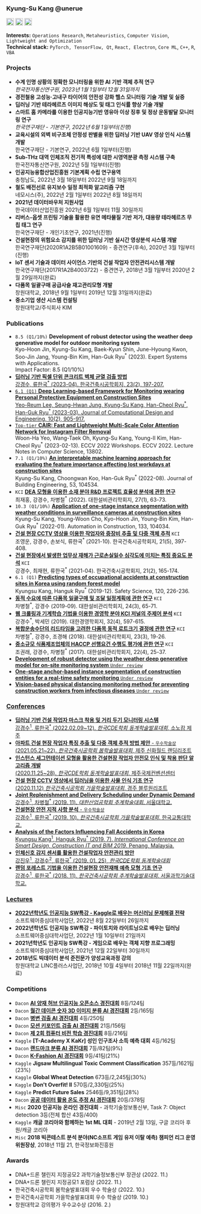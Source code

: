 ### Kyung-Su Kang @unerue

<a href="https://scholar.google.com/citations?user=7mqLr_YAAAAJ&hl=ko"><img src="https://img.shields.io/badge/Google%20Scholar-4285F4.svg?style=for-the-badge&logo=Google-Scholar&logoColor=white" height="20" /></a>
<a href="https://orcid.org/0000-0002-6955-578X"><img src="https://img.shields.io/badge/ORCID-A6CE39.svg?style=for-the-badge&logo=ORCID&logoColor=white" height="20"/></a>
<a href="https://unerue.github.io"><img src="https://img.shields.io/badge/GitHub%20Pages-222222.svg?style=for-the-badge&logo=GitHub-Pages&logoColor=white" height="20"/></a>

**Interests:** `Operations Research`, `Metaheuristics`, `Computer Vision`, `Lightweight and Optimization` <br>
**Technical stack:** `PyTorch, TensorFlow, Qt`, `React, Electron`, `Core ML`, `C++`, `R`, `VBA`

### Projects
* **수계 인명 상황의 정확한 모니터링을 위한 AI 기반 객체 추적 연구**<br><i>한국전자통신연구원, 2023년 1월 1일부터 12월 31일까지</i>
* **경전철용 고성능·고내구 타이어의 안전성 강화 헬스 모니터링 기술 개발 및 실증**
* **딥러닝 기반 테라헤르츠 이미지 해상도 및 태그 인식률 향상 기술 개발**
* **스마트 홈 카메라를 이용한 인공지능기반 영유아 이상 징후 및 정상 운동발달 모니터링 연구**<br><i>한국연구재단 - 기본연구, 2022년 6월 1일부터(진행)</i>
* **교육시설의 외벽 비구조체 안정성 판별을 위한 딥러닝 기반 UAV 영상 인식 시스템 개발**<br>한국연구재단 - 기본연구, 2022년 6월 1일부터(진행)
* **Sub-THz 대역 인체조직 전기적 특성에 대한 시영역분광 측정 시스템 구축**<br>한국전자통신연구원, 2022년 5월 1일부터(진행)
* **인공지능융합산업진흥원 기본계획 수립 연구용역**<br>충청남도, 2022년 3월 18일부터 2022년 9월 18일까지
* **철도 배전선로 유지보수 일정 최적화 알고리즘 구현**<br>네모시스(주), 2022년 2월 1일부터 2022년 8월 18일까지
* **2021년 데이터바우처 지원사업**<br>한국데이터산업진흥원 2021년 6월 1일부터 11월 30일까지
* **리버스-옵셋 프린팅 기술을 활용한 유연 메타물질 기반 저가, 대용량 테라헤르츠 무칩 태그 연구**<br>한국연구재단 - 개인기초연구, 2021년(진행)
* **건설현장의 위험요소 감지를 위한 딥러닝 기반 실시간 영상분석 시스템 개발**<br>한국연구재단(2020R1A2B5B01001609) - 중견연구(후속), 2020년 3월 1일부터(진행)
* **IoT 센서 기술과 데이터 사이언스 기반의 건설 작업자 안전관리시스템 개발**<br>한국연구재단(2017R1A2B4003722) - 중견연구, 2018년 3월 1일부터 2020년 2월 29일까지(완료)
* **다품목 일괄구매 공급사슬 재고관리모형 개발**<br>창원대학교, 2018년 9월 1일부터 2019년 12월 31일까지(완료)
* **중소기업 생산 시스템 컨설팅**<br>창원대학교/주식회사 KIM

### Publications
* `8.5 (Q1/10%)` **Development of robust detector using the weather deep generative model for outdoor monitoring system**<br> Kyo-Hoon Jin, Kyung-Su Kang, Baek-Kyun Shin, June-Hyoung Kwon, Soo-Jin Jang, Young-Bin Kim, Han-Guk Ryu<sup>*</sup> (2023). Expert Systems with Applications.<br>Impact Factor: 8.5 (Q1/10%)
* **<a href="https://doi.org/10.5345/JKIBC.2023.23.2.197">딥러닝 기반 픽셀 단위 콘크리트 벽체 균열 검출 방법**<br> 강경수, 류한국<sup>*</sup> (2023-04). 한국건축시공학회지, 23(2), 197-207.
* `6.1 (Q1)` **<a href="https://doi.org/10.1093/jcde/qwad019">Deep Learning-based Framework for Monitoring wearing Personal Protective Equipment on Construction Sites**<br>Yeo-Reum Lee, Seung-Hwan Jung, Kyung-Su Kang, Han-Cheol Ryu<sup>\*</sup>, Han-Guk Ryu<sup>*</sup> (2023-03). Journal of Computational Design and Engineering, 10(2), 905-917.
* `Top-tier` **<a href="https://doi.org/10.1007/978-3-031-25063-7_45">CAIR: Fast and Lightweight Multi-Scale Color Attention Network for Instagram Filter Removal</a>**  <br>Woon-Ha Yeo, Wang-Taek Oh, Kyung-Su Kang, Young-Il Kim, Han-Cheol Ryu<sup>*</sup> (2023-02-13). ECCV 2022 Workshops. ECCV 2022. Lecture Notes in Computer Science, 13802.
* `7.1 (Q1/10%)` **<a href="https://doi.org/10.1016/j.jobe.2022.104534">An interpretable machine learning approach for evaluating the feature importance affecting lost workdays at construction sites</a>**<br>Kyung-Su Kang, Choongwan Koo, Han-Guk Ryu<sup>*</sup> (2022-08). Journal of Building Engineering, 53, 104534.
* `KCI` **<a href="https://www.kci.go.kr/kciportal/ci/sereArticleSearch/ciSereArtiView.kci?sereArticleSearchBean.artiId=ART002829183">DEA 모형을 이용한 소재 분야 R&D 프로젝트 효율성 분석에 관한 연구</a>** <br>최재홍, 강경수, 차병철<sup>*</sup> (2022). 대한설비관리학회지, 27(1), 63-73.
* `10.3 (Q1/10%)` **<a href="https://doi.org/10.1016/j.autcon.2021.104034">Application of one-stage instance segmentation with weather conditions in surveillance cameras at construction sites</a>** <br>Kyung-Su Kang, Young-Woon Cho, Kyo-Hoon Jin, Young-Bin Kim, Han-Guk Ryu<sup>*</sup> (2022-01). Automation in Construction, 133, 104034.
* **<a href="https://doi.org/10.5345/JKIBC.2021.21.5.397">건설 현장 CCTV 영상을 이용한 작업자와 중장비 추출 및 다중 객체 추적</a>** `KCI`<br>조영운, 강경수, 손보식, 류한국<sup>*</sup> (2021-10). 한국건축시공학회지, 21(5), 397-408.
* **<a href="https://doi.org/10.5345/JKIBC.2021.21.2.165">건설 현장에서 발생한 업무상 재해가 근로손실일수 심각도에 미치는 특징 중요도 분석</a>** `KCI`<br>강경수, 최재현, 류한국<sup>*</sup> (2021-04). 한국건축시공학회지, 21(2), 165-174.
* `6.1 (Q1)` **<a href="https://doi.org/10.1016/j.ssci.2019.06.034">Predicting types of occupational accidents at construction sites in Korea using random forest model</a>**<br>Kyungsu Kang, Hanguk Ryu<sup>*</sup> (2019-12). Safety Science, 120, 226-236.
* **<a href="https://www.kci.go.kr/kciportal/ci/sereArticleSearch/ciSereArtiView.kci?sereArticleSearchBean.artiId=ART002511741">동적 수요에 따른 다품목 일괄구매 및 조달 일정계획에 관한 연구</a>** `KCI`<br>차병철<sup>*</sup>, 강경수 (2019-09). 대한설비관리학회지, 24(3), 65-71.
* **<a href="https://doi.org/10.18032/kaaba.2019.32.4.597">웹 크롤링과 기계학습 기법을 이용한 경영학 분야 KCI 저널의 주제어 분석</a>** `KCI`<br>강경수<sup>*</sup>, 박세민 (2019). 대한경영학회지, 32(4), 597-615.
* **<a href="http://www.papersearch.net/thesis/article.asp?key=3634070">복합운송수단의 리드타임을 고려한 다품목 동적 로트크기 결정에 관한 연구</a>** `KCI`<br>차병철<sup>*</sup>, 강경수, 조경해 (2018). 대한설비관리학회지, 23(3), 19-26.
* **<a href="http://www.papersearch.net/thesis/article.asp?key=3568990">중소규모 식품제조업체의 HACCP 선행요건 수행도 평가에 관한 연구</a>** `KCI`<br>조권래, 강경수, 차병철<sup>*</sup> (2017). 대한설비관리학회지, 22(4), 25-37.
* **<a href="">Development of robust detector using the weather deep generative model for on-site monitoring system** `Under review`
* **<a href="">One-stage anchor-based instance segmentation of construction entities for a real-time safety monitoring** `Under review`
* **<a href="">Vision-based physical distancing monitoring method for preventing construction workers from infectious diseases** `Under review`

### Conferences
* **딥러닝 기반 건설 작업자 마스크 착용 및 거리 두기 모니터링 시스템**<br>강경수<sup>1</sup>, 류한국<sup>*</sup> (2022.02.09~12). _한국CDE학회 동계학술발표대회_, 소노캄 제주
* **아파트 건설 현장 작업자 특징 추출 및 다중 객체 추적 방법 제안** - `우수학술상`<br>(2021.05.21~22). _한국건축시공학회 봄학술발표대회_, 제주 신화월드 랜딩리조트
* **인스턴스 세그먼테이션 모형을 활용한 건설현장 작업자 안전모 인식 및 착용 판단 알고리즘 개발**<br>(2020.11.25~28). _한국CDE학회 동계학술발표대회_, 제주국제컨벤션센터
* **건설 현장 CCTV 영상에서 딥러닝을 이용한 사물 인식 기초 연구**<br>(2020.11.12) _한국건축시공학회 가을학술발표대회_, 경주 블루원리조트
* **Joint Replenishment and Delivery Scheduling under Dynamic Demand**<br>강경수<sup>1</sup>, 차병철<sup>*</sup> (2019. 11). _대한산업공학회 추계학술대회_. 서울대학교.
* **건설현장 안전 지적 사항 분석** - `우수학술상`<br>강경수<sup>1</sup>, 류한국<sup>*</sup> (2019. 10). _한국건축시공학회 가을학술발표대회_. 한국교통대학교.
* **Analysis of the Factors Influencing Fall Accidents in Korea**<br>Kyungsu Kang<sup>1</sup>, Hanguk Ryu<sup>*</sup> (2019. 7). _International Conference on
Smart Design, Construction IT and BIM 2019_. Penang, Malaysia.
* **인체신호 감지 센서를 활용한 건설작업자 안전관리 방안**<br>강진우<sup>1</sup>, 강경수<sup>2</sup>, 류한국<sup>*</sup> (2019. 01. 25), _한국CDE학회 동계학술대회_
* **랜덤 포레스트 기법을 이용한 건설현장 안전재해 예측 모형 기초 연구**<br>강경수<sup>1</sup>, 류한국<sup>*</sup> (2018. 11). _한국건축시공학회 추계학술발표대회_. 서울과학기술대학교.

### Lectures
* **<a href="https://www.syu.ac.kr/blog/sw%EC%A4%91%EC%8B%AC%EB%8C%80%ED%95%99%EC%82%AC%EC%97%85%EB%8B%A8-2022-1-sw-step-up-%EC%9D%B8%EA%B3%B5%EC%A7%80%EB%8A%A5-%ED%8A%B9%EA%B0%95/">2022년학년도 인공지능 SW특강 - Kaggle로 배우는 머신러닝 문제해결 전략</a>**<br>소프트웨어중심대학사업단, 2022년 8월 22일부터 26일까지
* **2022년학년도 인공지능 SW특강 - 파이토치와 라이트닝으로 배우는 딥러닝**<br>소프트웨어중심대학사업단, 2022년 1월 10일부터 21일까지
* **2021년학년도 인공지능 SW특강 - 게임으로 배우는 객체 지향 프로그래밍**<br>소프트웨어중심대학사업단, 2021년 12월 22일부터 30일까지
* **2018년도 빅데이터 분석 준전문가 양성교육과정 강의**<br>창원대학교 LINC플러스사업단, 2018년 10월 4일부터 2018년 11월 22일까지(완료)

### Competitions
* `Dacon` **[AI 양재 허브 인공지능 오픈소스 경진대회](https://dacon.io/competitions/official/235977/leaderboard)** 8등/124팀
* `Dacon` **[월간 데이콘 숫자 3D 이미지 분류 AI 경진대회](https://dacon.io/competitions/official/235951/leaderboard)** 2등/165팀
* `Dacon` **[병변 검출 AI 경진대회](https://dacon.io/competitions/official/235855/leaderboard/)** 4등/250팀
* `Dacon` **[모션 키포인트 검출 AI 경진대회](https://dacon.io/competitions/official/235701/leaderboard/)** 21등/156팀
* `Dacon` **[제 2회 컴퓨터 비전 학습 경진대회](https://dacon.io/competitions/official/235697/leaderboard/)** 8등/216팀
* `Kaggle` **[T-Academy X KaKr] 성인 인구조사 소득 예측 대회** 4등/162팀
* `Dacon` **[랜드마크 분류 AI 경진대회](https://dacon.io/competitions/official/235585/leaderboard/)** 7등/82팀(9%)
* `Dacon` **[K-Fashion AI 경진대회](https://dacon.io/competitions/official/235672/leaderboard/)** 9등/41팀(21%)
* `Kaggle` **Jigsaw Multilingual Toxic Comment Classification** 357등/1621팀(23%)
* `Kaggle` **Global Wheat Detection** 673등/2,245팀(30%)
* `Kaggle` **Don't Overfit! II** 570등/2,330팀(25%)
* `Kaggle` **Predict Future Sales** 2546등/9,351팀(28%)
* `Dacon` **[공공 데이터 활용 온도 추정 AI 경진대회](https://dacon.io/competitions/official/235584/overview/)** 20등/378팀
* `Misc` **2020 인공지능 온라인 경진대회** - 과학기술정보통신부, Task 7: Object detection 3등(전체 합산 43등/400)
* `Kaggle` **캐글 코리아와 함께하는 1st ML 대회** - 2019년 2월 13일, 구글 코리아 후원/캐글 코리아
* `Misc` **2018 빅콘테스트 분석 분야(NC소프트 게임 유저 이탈 예측) 챔피언 리그 운영위원장상**, 2018년 11월 21, 한국정보화진흥원
  
### Awards
* DNA+드론 챌린지 지정공모2 과학기술정보통신부 장관상 (2022. 11.)
* DNA+드론 챌린지 지정공모1 포럼상 (2022. 11.)
* 한국건축시공학회 봄학술발표대회 우수 학술상 (2022. 10.)
* 한국건축시공학회 가을학술발표대회 우수 학술상 (2019. 10.)
* 창원대학교 강의평가 우수교수상 (2016. 2.)
